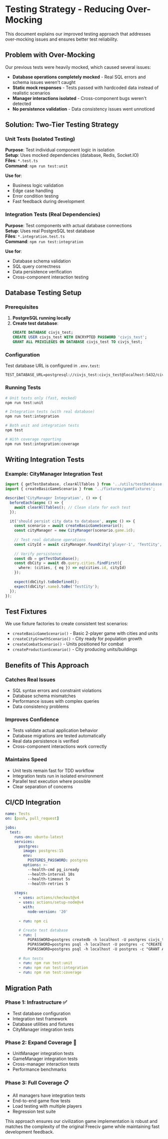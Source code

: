 # Testing Strategy - Reducing Over-Mocking

This document explains our improved testing approach that addresses over-mocking issues and ensures better test reliability.

## Problem with Over-Mocking

Our previous tests were heavily mocked, which caused several issues:

- **Database operations completely mocked** - Real SQL errors and schema issues weren't caught
- **Static mock responses** - Tests passed with hardcoded data instead of realistic scenarios  
- **Manager interactions isolated** - Cross-component bugs weren't detected
- **No persistence validation** - Data consistency issues went unnoticed

## Solution: Two-Tier Testing Strategy

### Unit Tests (Isolated Testing)
**Purpose**: Test individual component logic in isolation  
**Setup**: Uses mocked dependencies (database, Redis, Socket.IO)  
**Files**: `*.test.ts`  
**Command**: `npm run test:unit`

**Use for**:
- Business logic validation
- Edge case handling  
- Error condition testing
- Fast feedback during development

### Integration Tests (Real Dependencies)
**Purpose**: Test components with actual database connections  
**Setup**: Uses real PostgreSQL test database  
**Files**: `*.integration.test.ts`  
**Command**: `npm run test:integration`  

**Use for**:
- Database schema validation
- SQL query correctness
- Data persistence verification
- Cross-component interaction testing

## Database Testing Setup

### Prerequisites
1. **PostgreSQL running locally**
2. **Create test database**: 
   ```sql
   CREATE DATABASE civjs_test;
   CREATE USER civjs_test WITH ENCRYPTED PASSWORD 'civjs_test';  
   GRANT ALL PRIVILEGES ON DATABASE civjs_test TO civjs_test;
   ```

### Configuration
Test database URL is configured in `.env.test`:
```
TEST_DATABASE_URL=postgresql://civjs_test:civjs_test@localhost:5432/civjs_test
```

### Running Tests
```bash
# Unit tests only (fast, mocked)
npm run test:unit

# Integration tests (with real database) 
npm run test:integration

# Both unit and integration tests
npm test

# With coverage reporting
npm run test:integration:coverage
```

## Writing Integration Tests

### Example: CityManager Integration Test
```typescript
import { getTestDatabase, clearAllTables } from '../utils/testDatabase';
import { createBasicGameScenario } from '../fixtures/gameFixtures';

describe('CityManager Integration', () => {
  beforeEach(async () => {
    await clearAllTables(); // Clean slate for each test
  });

  it('should persist city data to database', async () => {
    const scenario = await createBasicGameScenario();
    const cityManager = new CityManager(scenario.game.id);
    
    // Test real database operations
    const cityId = await cityManager.foundCity('player-1', 'TestCity', 10, 10, 1);
    
    // Verify persistence
    const db = getTestDatabase();
    const dbCity = await db.query.cities.findFirst({
      where: (cities, { eq }) => eq(cities.id, cityId)
    });
    
    expect(dbCity).toBeDefined();
    expect(dbCity!.name).toBe('TestCity');
  });
});
```

## Test Fixtures

We use fixture factories to create consistent test scenarios:

- `createBasicGameScenario()` - Basic 2-player game with cities and units
- `createCityGrowthScenario()` - City ready for population growth  
- `createCombatScenario()` - Units positioned for combat
- `createProductionScenario()` - City producing units/buildings

## Benefits of This Approach

### Catches Real Issues
- SQL syntax errors and constraint violations
- Database schema mismatches
- Performance issues with complex queries
- Data consistency problems

### Improves Confidence  
- Tests validate actual application behavior
- Database migrations are tested automatically
- Real data persistence is verified
- Cross-component interactions work correctly

### Maintains Speed
- Unit tests remain fast for TDD workflow
- Integration tests run in isolated environment
- Parallel test execution where possible
- Clear separation of concerns

## CI/CD Integration

```yaml
name: Tests
on: [push, pull_request]

jobs:
  test:
    runs-on: ubuntu-latest
    services:
      postgres:
        image: postgres:15
        env:
          POSTGRES_PASSWORD: postgres
        options: >-
          --health-cmd pg_isready
          --health-interval 10s
          --health-timeout 5s
          --health-retries 5
    
    steps:
      - uses: actions/checkout@v4
      - uses: actions/setup-node@v4
        with:
          node-version: '20'
      
      - run: npm ci
      
      # Create test database
      - run: |
          PGPASSWORD=postgres createdb -h localhost -U postgres civjs_test
          PGPASSWORD=postgres psql -h localhost -U postgres -c "CREATE USER civjs_test WITH ENCRYPTED PASSWORD 'civjs_test';"
          PGPASSWORD=postgres psql -h localhost -U postgres -c "GRANT ALL PRIVILEGES ON DATABASE civjs_test TO civjs_test;"
      
      # Run tests
      - run: npm run test:unit
      - run: npm run test:integration  
      - run: npm run test:coverage
```

## Migration Path

### Phase 1: Infrastructure ✅ 
- Test database configuration
- Integration test framework  
- Database utilities and fixtures
- CityManager integration tests

### Phase 2: Expand Coverage 🚧
- UnitManager integration tests
- GameManager integration tests  
- Cross-manager interaction tests
- Performance benchmarks

### Phase 3: Full Coverage 📋
- All managers have integration tests
- End-to-end game flow tests
- Load testing with multiple players
- Regression test suite

This approach ensures our civilization game implementation is robust and matches the complexity of the original Freeciv game while maintaining fast development feedback.